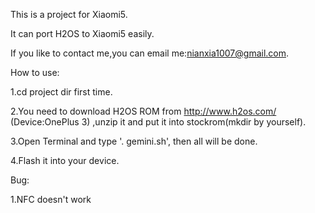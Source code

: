 This is a project for Xiaomi5.

It can port H2OS to Xiaomi5 easily.

If you like to contact me,you can email me:nianxia1007@gmail.com.

How to use:

1.cd project dir first time.

2.You need to download H2OS ROM from http://www.h2os.com/ (Device:OnePlus 3) ,unzip it and put it into stockrom(mkdir by yourself).

3.Open Terminal and type '. gemini.sh', then all will be done.

4.Flash it into your device.


Bug:

1.NFC doesn't work
